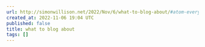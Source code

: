 ```yaml
---
url: http://simonwillison.net/2022/Nov/6/what-to-blog-about/#atom-everything
created_at: 2022-11-06 19:04 UTC
published: false
title: what to blog about
tags: []
---
```



